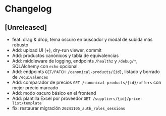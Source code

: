 # Changelog

## [Unreleased]
- feat: drag & drop, tema oscuro en buscador y modal de subida más robusto
- Add: upload UI (+), dry-run viewer, commit
- Add: productos canónicos y tabla de equivalencias
- Add: middleware de logging, endpoints `/healthz` y `/debug/*`, SQLAlchemy con `echo` opcional.
- Add: endpoints `GET/PATCH /canonical-products/{id}`, listado y borrado de `/equivalences`
- Add: comparador de precios `GET /canonical-products/{id}/offers` con mejor precio marcado
- Add: modo oscuro básico en el frontend
- Add: plantilla Excel por proveedor `GET /suppliers/{id}/price-list/template`
- fix: restaurar migración `20241105_auth_roles_sessions`
